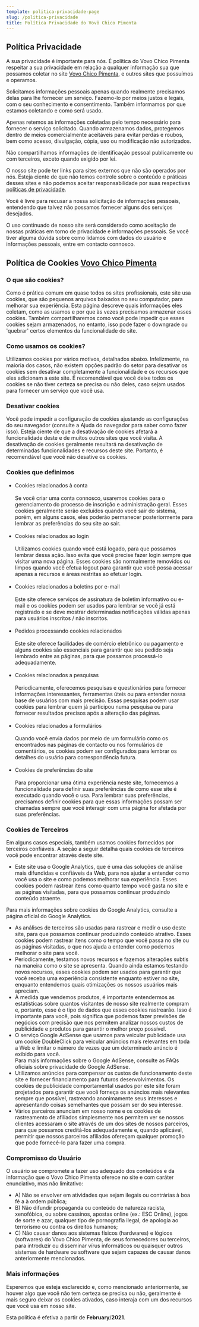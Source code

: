 ```yaml
---
template: politica-privacidade-page
slug: /politica-privacidade
title: Política Privacidade do Vovô Chico Pimenta
---
```

<h2>Política Privacidade</h2>                    <p>A sua privacidade é importante para nós. É política do Vovo Chico Pimenta respeitar a sua privacidade em relação a qualquer informação sua que possamos coletar no site <a href='https://vovochicopimenta.cyou/' rel="nofollown noopener noreferrer">Vovo Chico Pimenta</a>, e outros sites que possuímos e operamos.</p>                    <p>Solicitamos informações pessoais apenas quando realmente precisamos delas para lhe fornecer um serviço. Fazemo-lo por meios justos e legais, com o seu conhecimento e consentimento. Também informamos por que estamos coletando e como será usado.                    </p>                    <p>Apenas retemos as informações coletadas pelo tempo necessário para fornecer o serviço solicitado. Quando armazenamos dados, protegemos dentro de meios comercialmente aceitáveis ​​para evitar perdas e roubos, bem como acesso, divulgação, cópia, uso ou                        modificação não autorizados.</p>                    <p>Não compartilhamos informações de identificação pessoal publicamente ou com terceiros, exceto quando exigido por lei.</p>                    <p>O nosso site pode ter links para sites externos que não são operados por nós. Esteja ciente de que não temos controle sobre o conteúdo e práticas desses sites e não podemos aceitar responsabilidade por suas respectivas <a href='https://politicaprivacidade.com' target='_BLANK'>políticas de privacidade</a>.                    </p>                    <p>Você é livre para recusar a nossa solicitação de informações pessoais, entendendo que talvez não possamos fornecer alguns dos serviços desejados.</p>                    <p>O uso continuado de nosso site será considerado como aceitação de nossas práticas em torno de privacidade e informações pessoais. Se você tiver alguma dúvida sobre como lidamos com dados do usuário e informações pessoais, entre em contacto connosco.</p>                    <h2>Política de Cookies <a href='https://vovochicopimenta.cyou/' rel="nofollown noopener noreferrer">Vovo Chico Pimenta</a></h2>                    <h3>O que são cookies?</h3>                    <p>Como é prática comum em quase todos os sites profissionais, este site usa cookies, que são pequenos arquivos baixados no seu computador, para melhorar sua experiência. Esta página descreve quais informações eles coletam, como as usamos e por que às vezes                        precisamos armazenar esses cookies. Também compartilharemos como você pode impedir que esses cookies sejam armazenados, no entanto, isso pode fazer o downgrade ou 'quebrar' certos elementos da funcionalidade do site.</p>                    <h3>Como usamos os cookies?</h3>                    <p>Utilizamos cookies por vários motivos, detalhados abaixo. Infelizmente, na maioria dos casos, não existem opções padrão do setor para desativar os cookies sem desativar completamente a funcionalidade e os recursos que eles adicionam a este site. É recomendável                        que você deixe todos os cookies se não tiver certeza se precisa ou não deles, caso sejam usados ​​para fornecer um serviço que você usa.</p>                    <h3>Desativar cookies</h3>                    <p>Você pode impedir a configuração de cookies ajustando as configurações do seu navegador (consulte a Ajuda do navegador para saber como fazer isso). Esteja ciente de que a desativação de cookies afetará a funcionalidade deste e de muitos outros sites que                        você visita. A desativação de cookies geralmente resultará na desativação de determinadas funcionalidades e recursos deste site. Portanto, é recomendável que você não desative os cookies.</p>                    <h3>Cookies que definimos</h3>                    <ul>                        <li>                            Cookies relacionados à conta<br><br> Se você criar uma conta connosco, usaremos cookies para o gerenciamento do processo de inscrição e administração geral. Esses cookies geralmente serão excluídos quando você sair do sistema, porém, em alguns                            casos, eles poderão permanecer posteriormente para lembrar as preferências do seu site ao sair.<br><br>                        </li>                        <li>                            Cookies relacionados ao login<br><br> Utilizamos cookies quando você está logado, para que possamos lembrar dessa ação. Isso evita que você precise fazer login sempre que visitar uma nova página. Esses cookies são normalmente removidos ou limpos                            quando você efetua logout para garantir que você possa acessar apenas a recursos e áreas restritas ao efetuar login.<br><br>                        </li>                        <li>                            Cookies relacionados a boletins por e-mail<br><br> Este site oferece serviços de assinatura de boletim informativo ou e-mail e os cookies podem ser usados ​​para lembrar se você já está registrado e se deve mostrar determinadas notificações                            válidas apenas para usuários inscritos / não inscritos.<br><br>                        </li>                        <li>                            Pedidos processando cookies relacionados<br><br> Este site oferece facilidades de comércio eletrônico ou pagamento e alguns cookies são essenciais para garantir que seu pedido seja lembrado entre as páginas, para que possamos processá-lo adequadamente.<br><br>                        </li>                        <li>                            Cookies relacionados a pesquisas<br><br> Periodicamente, oferecemos pesquisas e questionários para fornecer informações interessantes, ferramentas úteis ou para entender nossa base de usuários com mais precisão. Essas pesquisas podem usar cookies                            para lembrar quem já participou numa pesquisa ou para fornecer resultados precisos após a alteração das páginas.<br><br>                        </li>                        <li>                            Cookies relacionados a formulários<br><br> Quando você envia dados por meio de um formulário como os encontrados nas páginas de contacto ou nos formulários de comentários, os cookies podem ser configurados para lembrar os detalhes do usuário                            para correspondência futura.<br><br>                        </li>                        <li>                            Cookies de preferências do site<br><br> Para proporcionar uma ótima experiência neste site, fornecemos a funcionalidade para definir suas preferências de como esse site é executado quando você o usa. Para lembrar suas preferências, precisamos                            definir cookies para que essas informações possam ser chamadas sempre que você interagir com uma página for afetada por suas preferências.<br>                        </li>                    </ul>                    <h3>Cookies de Terceiros</h3>                    <p>Em alguns casos especiais, também usamos cookies fornecidos por terceiros confiáveis. A seção a seguir detalha quais cookies de terceiros você pode encontrar através deste site.</p>                    <ul>                        <li>                            Este site usa o Google Analytics, que é uma das soluções de análise mais difundidas e confiáveis ​​da Web, para nos ajudar a entender como você usa o site e como podemos melhorar sua experiência. Esses cookies podem rastrear itens como quanto tempo                            você gasta no site e as páginas visitadas, para que possamos continuar produzindo conteúdo atraente.                        </li>                    </ul>                    <p>Para mais informações sobre cookies do Google Analytics, consulte a página oficial do Google Analytics.</p>                    <ul>                        <li>                            As análises de terceiros são usadas para rastrear e medir o uso deste site, para que possamos continuar produzindo conteúdo atrativo. Esses cookies podem rastrear itens como o tempo que você passa no site ou as páginas visitadas, o que nos ajuda a entender                            como podemos melhorar o site para você.</li>                        <li>                            Periodicamente, testamos novos recursos e fazemos alterações subtis na maneira como o site se apresenta. Quando ainda estamos testando novos recursos, esses cookies podem ser usados ​​para garantir que você receba uma experiência consistente enquanto                            estiver no site, enquanto entendemos quais otimizações os nossos usuários mais apreciam.</li>                        <li>                            À medida que vendemos produtos, é importante entendermos as estatísticas sobre quantos visitantes de nosso site realmente compram e, portanto, esse é o tipo de dados que esses cookies rastrearão. Isso é importante para você, pois significa que podemos                            fazer previsões de negócios com precisão que nos permitem analizar nossos custos de publicidade e produtos para garantir o melhor preço possível.</li>                        <li>                            O serviço Google AdSense que usamos para veicular publicidade usa um cookie DoubleClick para veicular anúncios mais relevantes em toda a Web e limitar o número de vezes que um determinado anúncio é exibido para você.<br>                            Para mais informações sobre o Google AdSense, consulte as FAQs oficiais sobre privacidade do Google AdSense.                        </li>                        <li>                            Utilizamos anúncios para compensar os custos de funcionamento deste site e fornecer financiamento para futuros desenvolvimentos. Os cookies de publicidade comportamental usados ​​por este site foram projetados para garantir que você forneça os anúncios                            mais relevantes sempre que possível, rastreando anonimamente seus interesses e apresentando coisas semelhantes que possam ser do seu interesse.</li>                        <li>Vários parceiros anunciam em nosso nome e os cookies de rastreamento de afiliados simplesmente nos permitem ver se nossos clientes acessaram o site através de um dos sites de nossos parceiros, para que possamos creditá-los adequadamente e, quando                            aplicável, permitir que nossos parceiros afiliados ofereçam qualquer promoção que pode fornecê-lo para fazer uma compra.                        </li>                    </ul>                    <h3>Compromisso do Usuário</h3>                                <p>O usuário se compromete a fazer uso adequado dos conteúdos e da informação que o Vovo Chico Pimenta oferece no site e com caráter enunciativo, mas não limitativo:</p>                                        <ul>                        <li>A) Não se envolver em atividades que sejam ilegais ou contrárias à boa fé a à ordem pública;</li>                        <li>B) Não difundir propaganda ou conteúdo de natureza racista, xenofóbica, ou sobre cassinos, <a href='https://ondeapostar.pt/' style='color: inherit;font-weight: normal;text-decoration:none;'>apostas online</a> (ex.: <a href='https://ondeapostar.pt/review/esc-online/' style='color: inherit;font-weight: normal;text-decoration:none;'>ESC Online</a>), jogos de sorte e azar, qualquer tipo de pornografia ilegal, de apologia ao terrorismo ou contra os direitos humanos;</li>                        <li>C) Não causar danos aos sistemas físicos (hardwares) e lógicos (softwares) do Vovo Chico Pimenta, de seus fornecedores ou terceiros, para introduzir ou disseminar vírus informáticos ou quaisquer outros sistemas de hardware ou software que sejam capazes de causar danos anteriormente mencionados.</li>                    </ul>                                        <h3>Mais informações</h3>                    <p>Esperemos que esteja esclarecido e, como mencionado anteriormente, se houver algo que você não tem certeza se precisa ou não, geralmente é mais seguro deixar os cookies ativados, caso interaja com um dos recursos que você usa em nosso site.</p>                    <p>Esta política é efetiva a partir de <strong>February</strong>/<strong>2021</strong>.</p>